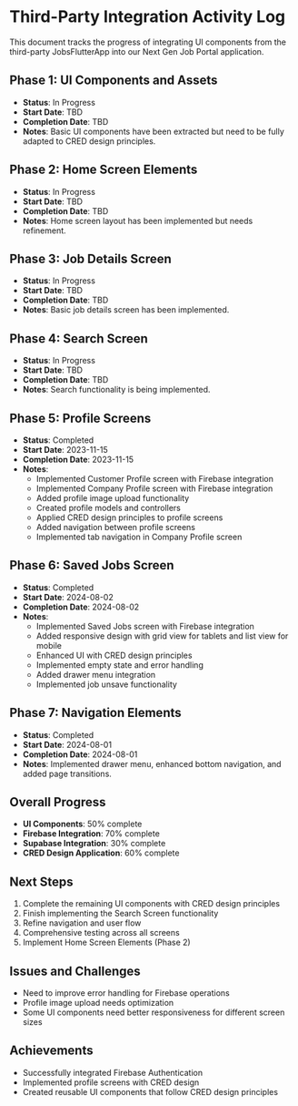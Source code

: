 # Third-Party Integration Activity Log

This document tracks the progress of integrating UI components from the third-party JobsFlutterApp into our Next Gen Job Portal application.

## Phase 1: UI Components and Assets
- **Status**: In Progress
- **Start Date**: TBD
- **Completion Date**: TBD
- **Notes**: Basic UI components have been extracted but need to be fully adapted to CRED design principles.

## Phase 2: Home Screen Elements
- **Status**: In Progress
- **Start Date**: TBD
- **Completion Date**: TBD
- **Notes**: Home screen layout has been implemented but needs refinement.

## Phase 3: Job Details Screen
- **Status**: In Progress
- **Start Date**: TBD
- **Completion Date**: TBD
- **Notes**: Basic job details screen has been implemented.

## Phase 4: Search Screen
- **Status**: In Progress
- **Start Date**: TBD
- **Completion Date**: TBD
- **Notes**: Search functionality is being implemented.

## Phase 5: Profile Screens
- **Status**: Completed
- **Start Date**: 2023-11-15
- **Completion Date**: 2023-11-15
- **Notes**:
  - Implemented Customer Profile screen with Firebase integration
  - Implemented Company Profile screen with Firebase integration
  - Added profile image upload functionality
  - Created profile models and controllers
  - Applied CRED design principles to profile screens
  - Added navigation between profile screens
  - Implemented tab navigation in Company Profile screen

## Phase 6: Saved Jobs Screen
- **Status**: Completed
- **Start Date**: 2024-08-02
- **Completion Date**: 2024-08-02
- **Notes**:
  - Implemented Saved Jobs screen with Firebase integration
  - Added responsive design with grid view for tablets and list view for mobile
  - Enhanced UI with CRED design principles
  - Implemented empty state and error handling
  - Added drawer menu integration
  - Implemented job unsave functionality

## Phase 7: Navigation Elements
- **Status**: Completed
- **Start Date**: 2024-08-01
- **Completion Date**: 2024-08-01
- **Notes**: Implemented drawer menu, enhanced bottom navigation, and added page transitions.

## Overall Progress
- **UI Components**: 50% complete
- **Firebase Integration**: 70% complete
- **Supabase Integration**: 30% complete
- **CRED Design Application**: 60% complete

## Next Steps
1. Complete the remaining UI components with CRED design principles
2. Finish implementing the Search Screen functionality
3. Refine navigation and user flow
4. Comprehensive testing across all screens
5. Implement Home Screen Elements (Phase 2)

## Issues and Challenges
- Need to improve error handling for Firebase operations
- Profile image upload needs optimization
- Some UI components need better responsiveness for different screen sizes

## Achievements
- Successfully integrated Firebase Authentication
- Implemented profile screens with CRED design
- Created reusable UI components that follow CRED design principles
